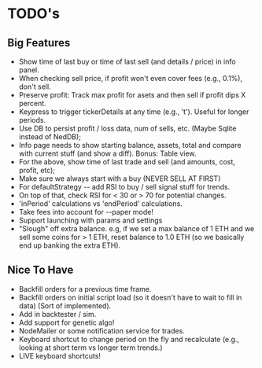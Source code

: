 # TODO's

## Big Features

* Show time of last buy or time of last sell (and details / price) in info panel.
* When checking sell price, if profit won't even cover fees (e.g., 0.1%), don't sell.
* Preserve profit: Track max profit for asets and then sell if profit dips X percent.
* Keypress to trigger tickerDetails at any time (e.g., 't'). Useful for longer periods.
* Use DB to persist profit / loss data, num of sells, etc. (Maybe Sqlite instead of NedDB);
* Info page needs to show starting balance, assets, total and compare with current stuff (and show a diff). Bonus: Table view.
* For the above, show time of last trade and sell (and amounts, cost, profit, etc);
* Make sure we always start with a buy (NEVER SELL AT FIRST)
* For defaultStrategy -- add RSI to buy / sell signal stuff for trends.
* On top of that, check RSI for < 30 or > 70 for potential changes.
* 'inPeriod' calculations vs 'endPeriod' calculations.
* Take fees into account for --paper mode!
* Support launching with params and settings
* "Slough" off extra balance. e.g, if we set a max balance of 1 ETH and we sell some coins for > 1 ETH, reset balance to 1.0 ETH (so we basically end up banking the extra ETH).

## Nice To Have

* Backfill orders for a previous time frame.
* Backfill orders on initial script load (so it doesn't have to wait to fill in data) (Sort of implemented).
* Add in backtester / sim.
* Add support for genetic algo!
* NodeMailer or some notification service for trades.
* Keyboard shortcut to change period on the fly and recalculate (e.g., looking at short term vs longer term trends.)
* LIVE keyboard shortcuts!